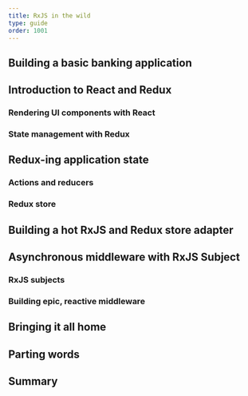 ```yaml
---
title: RxJS in the wild
type: guide
order: 1001
---
```


## Building a basic banking application

## Introduction to React and Redux

### Rendering UI components with React

### State management with Redux

## Redux-ing application state

### Actions and reducers

### Redux store

## Building a hot RxJS and Redux store adapter

## Asynchronous middleware with RxJS Subject

### RxJS subjects

### Building epic, reactive middleware

## Bringing it all home

## Parting words

## Summary
